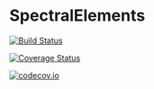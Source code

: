 # SpectralElements

[![Build Status](https://travis-ci.org/pjabardo/SpectralElements.jl.svg?branch=master)](https://travis-ci.org/pjabardo/SpectralElements.jl)

[![Coverage Status](https://coveralls.io/repos/pjabardo/SpectralElements.jl/badge.svg?branch=master&service=github)](https://coveralls.io/github/pjabardo/SpectralElements.jl?branch=master)

[![codecov.io](http://codecov.io/github/pjabardo/SpectralElements.jl/coverage.svg?branch=master)](http://codecov.io/github/pjabardo/SpectralElements.jl?branch=master)
